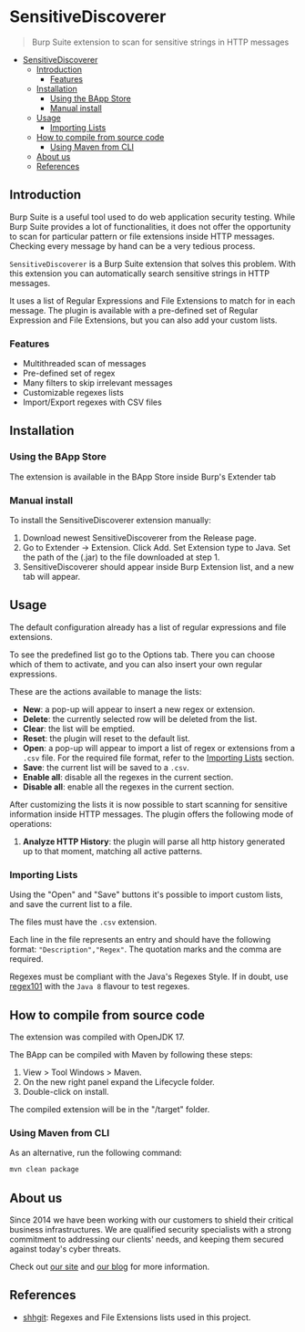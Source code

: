 # SensitiveDiscoverer

> Burp Suite extension to scan for sensitive strings in HTTP messages

<!-- TOC -->
* [SensitiveDiscoverer](#sensitivediscoverer)
  * [Introduction](#introduction)
    * [Features](#features)
  * [Installation](#installation)
    * [Using the BApp Store](#using-the-bapp-store)
    * [Manual install](#manual-install)
  * [Usage](#usage)
    * [Importing Lists](#importing-lists)
  * [How to compile from source code](#how-to-compile-from-source-code)
    * [Using Maven from CLI](#using-maven-from-cli)
  * [About us](#about-us)
  * [References](#references)
<!-- TOC -->

## Introduction

Burp Suite is a useful tool used to do web application security testing. While Burp Suite provides a lot of functionalities, it does not offer the opportunity to scan for particular pattern or file extensions inside HTTP messages. Checking every message by hand can be a very tedious process.

`SensitiveDiscoverer` is a Burp Suite extension that solves this problem. With this extension you can automatically search sensitive strings in HTTP messages.

It uses a list of Regular Expressions and File Extensions to match for in each message. The plugin is available with a pre-defined set of Regular Expression and File Extensions, but you can also add your custom lists.

### Features

- Multithreaded scan of messages
- Pre-defined set of regex
- Many filters to skip irrelevant messages
- Customizable regexes lists
- Import/Export regexes with CSV files

## Installation

### Using the BApp Store

The extension is available in the BApp Store inside Burp's Extender tab

### Manual install

To install the SensitiveDiscoverer extension manually:

1. Download newest SensitiveDiscoverer from the Release page.
2. Go to Extender -> Extension. Click Add. Set Extension type to Java. Set the path of the (.jar) to the file downloaded at step 1.
3. SensitiveDiscoverer should appear inside Burp Extension list, and a new tab will appear.

## Usage

The default configuration already has a list of regular expressions and file extensions.

To see the predefined list go to the Options tab. There you can choose which of them to activate, and you can also insert your own regular expressions.

These are the actions available to manage the lists:

- **New**: a pop-up will appear to insert a new regex or extension.
- **Delete**: the currently selected row will be deleted from the list.
- **Clear**: the list will be emptied.
- **Reset**: the plugin will reset to the default list.
- **Open**: a pop-up will appear to import a list of regex or extensions from a `.csv` file. For the required file format, refer to the [Importing Lists](#importing-lists) section.
- **Save**: the current list will be saved to a `.csv`.
- **Enable all**: disable all the regexes in the current section.
- **Disable all**: enable all the regexes in the current section.

After customizing the lists it is now possible to start scanning for sensitive information inside HTTP messages. The plugin offers the following mode of operations:

1. **Analyze HTTP History**: the plugin will parse all http history generated up to that moment, matching all active patterns.

### Importing Lists

Using the "Open" and "Save" buttons it's possible to import custom lists, and save the current list to a file.

The files must have the `.csv` extension.

Each line in the file represents an entry and should have the following format: `"Description","Regex"`. The quotation marks and the comma are required.

Regexes must be compliant with the Java's Regexes Style. If in doubt, use [regex101](https://regex101.com/) with the `Java 8` flavour to test regexes.

## How to compile from source code

The extension was compiled with OpenJDK 17.

The BApp can be compiled with Maven by following these steps:

1. View > Tool Windows > Maven.
2. On the new right panel expand the Lifecycle folder.
3. Double-click on install.

The compiled extension will be in the "/target" folder.

### Using Maven from CLI

As an alternative, run the following command:

```bash
mvn clean package
```

## About us

Since 2014 we have been working with our customers to shield their critical business infrastructures. We are qualified security specialists with a strong commitment to addressing our clients' needs, and keeping them secured against today's cyber threats.

Check out [our site](https://cys4.com/) and [our blog](https://blog.cys4.com/) for more information.

## References

- [shhgit](https://github.com/eth0izzle/shhgit/blob/master/config.yaml): Regexes and File Extensions lists used in this project.
